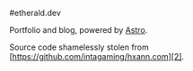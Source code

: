 #etherald.dev

Portfolio and blog, powered by [Astro][1].

Source code shamelessly stolen from [https://github.com/intagaming/hxann.com][2].

[1]: https://astro.build
[2]: https://github.com/intagaming/hxann.com